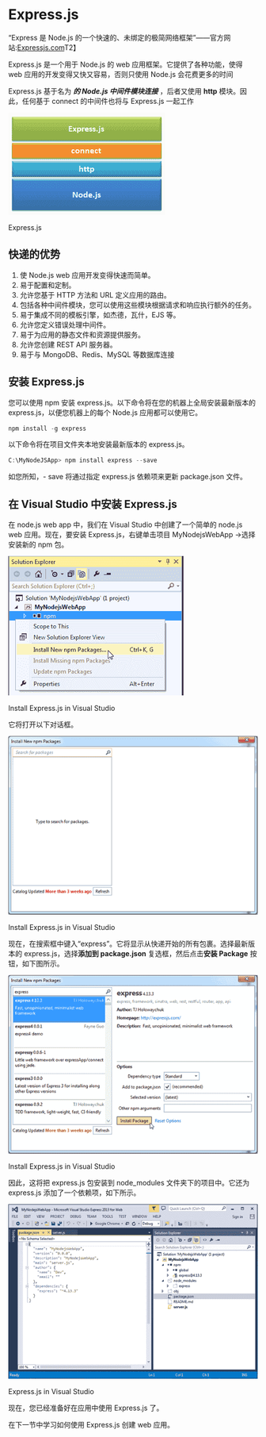 # Express.js



“Express 是 Node.js 的一个快速的、未绑定的极简网络框架”——官方网站:[Expressjs.com](https://expressjs.com/)T2】

Express.js 是一个用于 Node.js 的 web 应用框架。它提供了各种功能，使得 web 应用的开发变得又快又容易，否则只使用 Node.js 会花费更多的时间

Express.js 基于名为 ***的 Node.js 中间件模块连接*** ，后者又使用 **http** 模块。因此，任何基于 connect 的中间件也将与 Express.js 一起工作

[![](img/268041d51205d51d7004ca5b9843dc8f.png)](../../Content/images/nodejs/expressjs.png)

Express.js



## 快递的优势

1.  使 Node.js web 应用开发变得快速而简单。
2.  易于配置和定制。
3.  允许您基于 HTTP 方法和 URL 定义应用的路由。
4.  包括各种中间件模块，您可以使用这些模块根据请求和响应执行额外的任务。
5.  易于集成不同的模板引擎，如杰德，瓦什，EJS 等。
6.  允许您定义错误处理中间件。
7.  易于为应用的静态文件和资源提供服务。
8.  允许您创建 REST API 服务器。
9.  易于与 MongoDB、Redis、MySQL 等数据库连接

## 安装 Express.js

您可以使用 npm 安装 express.js。以下命令将在您的机器上全局安装最新版本的 express.js，以便您机器上的每个 Node.js 应用都可以使用它。

```js
npm install -g express
```

以下命令将在项目文件夹本地安装最新版本的 express.js。

```js
C:\MyNodeJSApp> npm install express --save
```

如您所知，- save 将通过指定 express.js 依赖项来更新 package.json 文件。

## 在 Visual Studio 中安装 Express.js

在 node.js web app 中，我们在 Visual Studio 中创建了一个简单的 node.js web 应用。现在，要安装 Express.js，右键单击项目 MyNodejsWebApp ->选择安装新的 npm 包。

[![Install Express.js in Visual Studio](img/f998600c7ca12f9879fe005527076c75.png)](../../Content/images/nodejs/expressjs-in-visualstudio.png)

Install Express.js in Visual Studio



它将打开以下对话框。

[![Install Express.js in Visual Studio](img/43a89d5d4aa121a088c15ca50de85d47.png)](../../Content/images/nodejs/expressjs-in-visualstudio2.png)

Install Express.js in Visual Studio



现在，在搜索框中键入“express”。它将显示从快递开始的所有包裹。选择最新版本的 express.js，选择**添加到 package.json** 复选框，然后点击**安装 Package** 按钮，如下图所示。

[![Install Express.js in Visual Studio](img/70a1522e4909552619731b3a8669e1d9.png)](../../Content/images/nodejs/expressjs-in-visualstudio3.png)

Install Express.js in Visual Studio



因此，这将把 express.js 包安装到 node_modules 文件夹下的项目中。它还为 express.js 添加了一个依赖项，如下所示。

[![Install Express.js in Visual Studio](img/8d4c2b250d65203a48cd40293c9aa446.png)](../../Content/images/nodejs/expressjs-in-visualstudio4.png)

Express.js in Visual Studio



现在，您已经准备好在应用中使用 Express.js 了。

在下一节中学习如何使用 Express.js 创建 web 应用。